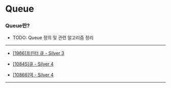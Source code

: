 # Queue

### Queue란?

  - TODO: Queue 정의 및 관련 알고리즘 정리

---

  - [[1966]프린터 큐 - Silver 3](https://github.com/firemancha/Algorithm/tree/main/Baekjoon/Queue/%5B1966%5D%ED%94%84%EB%A6%B0%ED%84%B0%20%ED%81%90)

  - [[10845]큐 - Silver 4](https://github.com/firemancha/Algorithm/tree/main/Baekjoon/Queue/%5B10845%5D%ED%81%90)

  - [[10866]덱 - Silver 4](https://github.com/firemancha/Algorithm/tree/main/Baekjoon/Queue)

---